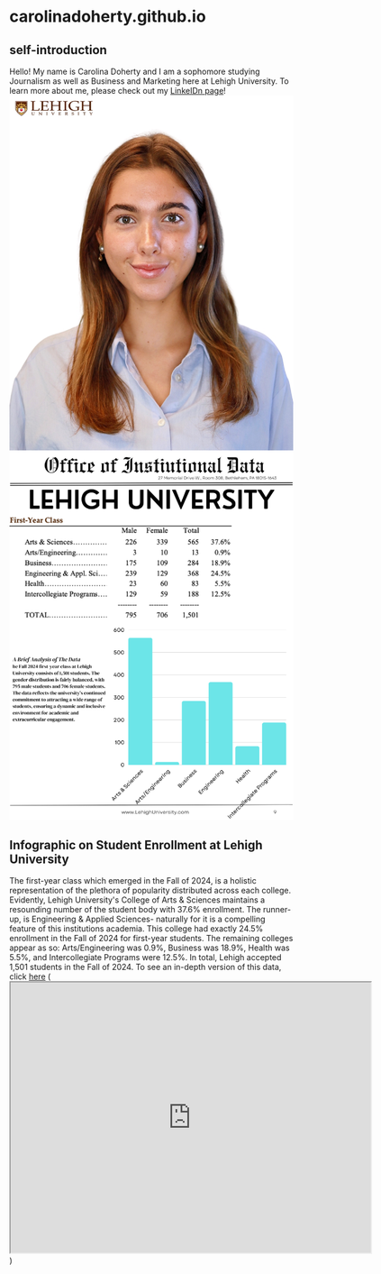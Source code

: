 # carolinadoherty.github.io
## self-introduction
Hello! My name is Carolina Doherty and I am a sophomore studying Journalism as well as Business and Marketing here at Lehigh University. To learn more about me, please check out my [LinkeIDn page](www.linkedin.com/in/carolina-doherty)!
![profile image](https://github.com/carolinadoherty/carolinadoherty.github.io/blob/main/hi-res-Doherty_Carolina_47204_20240913T1426500085_2909.jpg?raw=true)
![picture](https://github.com/carolinadoherty/carolinadoherty.github.io/blob/main/First-Year%20Data%20.png?raw=true)
## Infographic on Student Enrollment at Lehigh University 
The first-year class which emerged in the Fall of 2024, is a holistic representation of the plethora of popularity distributed across each college. Evidently, Lehigh University's College of Arts & Sciences maintains a resounding number of the student body with 37.6% enrollment. The runner-up, is Engineering & Applied Sciences- naturally for it is a compelling feature of this institutions academia. This college had exactly 24.5% enrollment in the Fall of 2024 for first-year students. The remaining colleges appear as so: Arts/Engineering was 0.9%, Business was 18.9%, Health was 5.5%, and Intercollegiate Programs were 12.5%. In total, Lehigh accepted 1,501 students in the Fall of 2024. To see an in-depth version of this data, click [here](https://data.lehigh.edu/sites/data.lehigh.edu/files/LUprofile_2024.pdf) 
(<iframe src="https://www.google.com/maps/d/u/0/embed?mid=1T4t32AENGILpdcH3tLyhPp8c27ezjw4&ehbc=2E312F" width="640" height="480"></iframe>)
